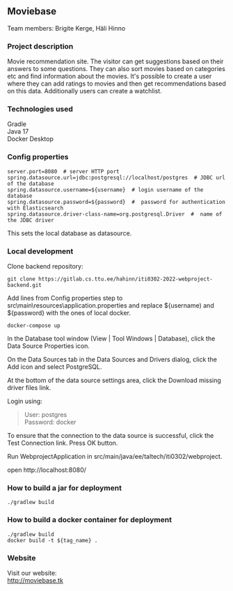 ## Moviebase
Team members: Brigite Kerge, Häli Hinno  
### Project description
Movie recommendation site. The visitor can get suggestions based on their answers to some questions. They can also sort movies based on categories etc and find information about the movies. It's possible to create a user where they can add ratings to movies and then get recommendations based on this data. Additionally users can create a watchlist. 
### Technologies used
Gradle  
Java 17   
Docker Desktop

### Config properties
```
server.port=8080  # server HTTP port  
spring.datasource.url=jdbc:postgresql://localhost/postgres  # JDBC url of the database   
spring.datasource.username=${username}  # login username of the database  
spring.datasource.password=${password}  #  password for authentication with Elasticsearch  
spring.datasource.driver-class-name=org.postgresql.Driver  #  name of the JDBC driver  
```
This sets the local database as datasource.
### Local development
Clone backend repository:  
```
git clone https://gitlab.cs.ttu.ee/hahinn/iti0302-2022-webproject-backend.git
```
Add lines from Config properties step to src\main\resources\application.properties and replace ${username) and ${password} with the ones of local docker.

```
docker-compose up
```

In the Database tool window (View | Tool Windows | Database), click the Data Source Properties icon.

On the Data Sources tab in the Data Sources and Drivers dialog, click the Add icon and select PostgreSQL.

At the bottom of the data source settings area, click the Download missing driver files link.

Login using:  
>User: postgres   
Password: docker

To ensure that the connection to the data source is successful, click the Test Connection link.
Press OK button.  

Run WebprojectApplication in src/main/java/ee/taltech/iti0302/webproject.  

open http://localhost:8080/
### How to build a jar for deployment

```
./gradlew build
```
### How to build a docker container for deployment
```
./gradlew build  
docker build -t ${tag_name} .
```

### Website
Visit our website:  
http://moviebase.tk
